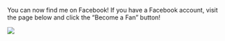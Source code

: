 You can now find me on Facebook! If you have a Facebook account, visit the page below and click the “Become a Fan” button!

[![](https://i0.wp.com/photos-571.ll.facebook.com/photos-ll-sf2p/v231/62/11/10381469571/n10381469571_770783_5105.jpg)](http://www.facebook.com/pages/Alex-Seifert/26741046440)